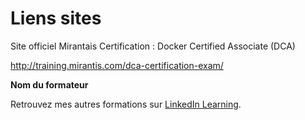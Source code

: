 # Liens sites

Site officiel Mirantais Certification : Docker Certified Associate (DCA) 

http://training.mirantis.com/dca-certification-exam/




**Nom du formateur** 

 Retrouvez mes autres formations sur [LinkedIn Learning][lil-URL-trainer].

[0]: # (Replace these placeholder URLs with actual course URLs)
[lil-course-url]: https://www.linkedin.com
[lil-thumbnail-url]: https:
[lil-URL-trainer]: https://

[1]: # (End of FR-Instruction ###############################################################################################)
